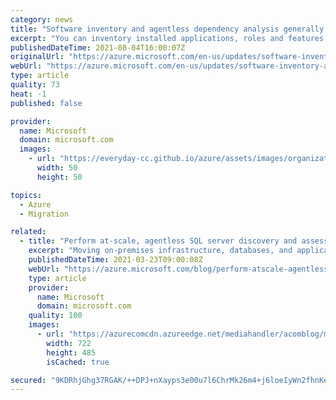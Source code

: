 ```yaml
---
category: news
title: "Software inventory and agentless dependency analysis generally available with Azure Migrate "
excerpt: "You can inventory installed applications, roles and features and perform dependency analysis on discovered Windows & Linux servers without installing any agents. "
publishedDateTime: 2021-08-04T16:00:07Z
originalUrl: "https://azure.microsoft.com/en-us/updates/software-inventory-and-agentless-dependency-analysis-generally-available-with-azure-migrate/"
webUrl: "https://azure.microsoft.com/en-us/updates/software-inventory-and-agentless-dependency-analysis-generally-available-with-azure-migrate/"
type: article
quality: 73
heat: -1
published: false

provider:
  name: Microsoft
  domain: microsoft.com
  images:
    - url: "https://everyday-cc.github.io/azure/assets/images/organizations/microsoft.com-50x50.jpg"
      width: 50
      height: 50

topics:
  - Azure
  - Migration

related:
  - title: "Perform at-scale, agentless SQL server discovery and assessment with Azure Migrate"
    excerpt: "Moving on-premises infrastructure, databases, and applications to Azure is key to the success of your cloud migration and modernization journey, and we are committed to simplifying that process. With…"
    publishedDateTime: 2021-03-23T09:00:08Z
    webUrl: "https://azure.microsoft.com/blog/perform-atscale-agentless-sql-server-discovery-and-assessment-with-azure-migrate/"
    type: article
    provider:
      name: Microsoft
      domain: microsoft.com
    quality: 100
    images:
      - url: "https://azurecomcdn.azureedge.net/mediahandler/acomblog/media/Default/blog/70ac4a13-f03e-4666-90cd-ce8b4ed508d0.jpg"
        width: 722
        height: 485
        isCached: true

secured: "9KDRhjGhg37RGAK/++DPJ+nXayps3e00u7l6ChrMk26m4+j6loeIyWn2fhnKeDRkd/bK+XTcQ741TaHQqvb3+xiIwLftrHYK2FZEI/OFAVX8svdkLBftiuC+V6Q81oi87BzFEU2sEZGWv2tMz3E0D34RGYNRWXTY7kNmPOxdzHdi4k1rIzoM6D49/v5bp9iZtl9UU3/pFxFqtMfqfF0YkIMUbWAgS94SJ8KaqTbCNUIsQPgLvDIHLiwZs6LWDa30y0ANq4EMzOVYtbHAaSRdDtyfkHo88XReEzEIYhyry41jhVtgrUJMNcIycj68U15Z7/5gHI9eZ5Ibk+/oWm2H5m7hNIcWue388L4z2Y2WS48=;ZbiBrq+pK6k3eDW350ipRw=="
---
```



